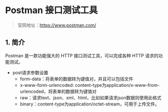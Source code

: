 # Postman 接口测试工具

> 官网地址：https://www.postman.com/

## 1. 简介

Postman 是一款功能强大的 HTTP 接口测试工具，可以完成各种 HTTP 请求的功能测试。

- post请求参数设置
    - form-data：将表单的数据转为键值对，并且可以包括文件
    - x-www-form-urlencoded: content-type为application/x-www-from-urlencoded，将表单的数据转为键值对
    - raw：请求text、json、xml、html，比如如果请求json数据则使用此格式
    - binary：content-type为application/octet-stream，可用于上传文件。

